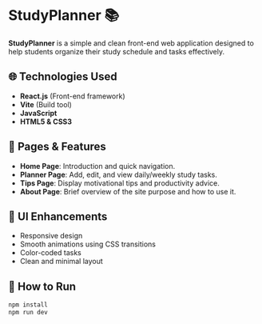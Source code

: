 # StudyPlanner 📚

**StudyPlanner** is a simple and clean front-end web application designed to help students organize their study schedule and tasks effectively.

## 🌐 Technologies Used
- **React.js** (Front-end framework)
- **Vite** (Build tool)
- **JavaScript**
- **HTML5 & CSS3**

## 📄 Pages & Features
- **Home Page**: Introduction and quick navigation.
- **Planner Page**: Add, edit, and view daily/weekly study tasks.
- **Tips Page**: Display motivational tips and productivity advice.
- **About Page**: Brief overview of the site purpose and how to use it.

## 🎨 UI Enhancements
- Responsive design
- Smooth animations using CSS transitions
- Color-coded tasks
- Clean and minimal layout

## 🚀 How to Run
```bash
npm install
npm run dev
